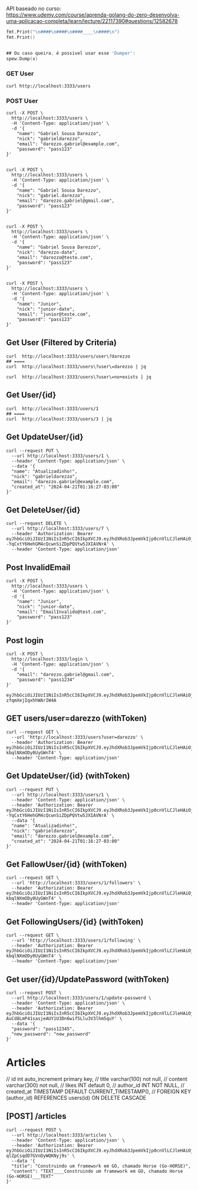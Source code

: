 API baseado no curso:  
https://www.udemy.com/course/aprenda-golang-do-zero-desenvolva-uma-aplicacao-completa/learn/lecture/22117390#questions/12582678


```go
fmt.Print("\n####\n####\n####____\n####\n")
fmt.Print()


## Ou caso queira, é possivel usar esse 'Dumper': 
spew.Dump(x)
```




### GET User
```shell
curl http://localhost:3333/users
```


### POST User
```shell
curl -X POST \
  http://localhost:3333/users \
  -H 'Content-Type: application/json' \
  -d '{
    "name": "Gabriel Sousa Darezzo",
    "nick": "gabrieldarezzo",
    "email": "darezzo.gabriel@example.com",
    "password": "pass123"
}'


curl -X POST \
  http://localhost:3333/users \
  -H 'Content-Type: application/json' \
  -d '{
    "name": "Gabriel Sousa Darezzo",
    "nick": "gabriel.darezzo",
    "email": "darezzo.gabriel@gmail.com",
    "password": "pass123"
}'


curl -X POST \
  http://localhost:3333/users \
  -H 'Content-Type: application/json' \
  -d '{
    "name": "Gabriel Sousa Darezzo",
    "nick": "darezzo-date",
    "email": "darezzo@teste.com",
    "password": "pass123"
}'


curl -X POST \
  http://localhost:3333/users \
  -H 'Content-Type: application/json' \
  -d '{
    "name": "Junior",
    "nick": "junior-date",
    "email": "junior@teste.com",
    "password": "pass123"
}'
```

## Get User (Filtered by Criteria)
```shell
curl  http://localhost:3333/users/user\?darezzo
## ====
curl  http://localhost:3333/users\?user\=darezzo | jq

curl  http://localhost:3333/users\?user\=no+exists | jq
```


## Get User/{id}
```shell
curl  http://localhost:3333/users/1
## ====
curl  http://localhost:3333/users/3 | jq
```



## Get UpdateUser/{id}
```shell
curl --request PUT \
  --url http://localhost:3333/users/1 \
  --header 'Content-Type: application/json' \
  --data '{
  "name": "Atualizadinho!",
  "nick": "gabrieldarezzo",
  "email": "darezzo.gabriel@example.com",
  "created_at": "2024-04-21T01:16:27-03:00"
}'
```

## Get DeleteUser/{id}
```shell
curl --request DELETE \
  --url http://localhost:3333/users/7 \
  --header 'Authorization: Bearer eyJhbGciOiJIUzI1NiIsInR5cCI6IkpXVCJ9.eyJhdXRob3JpemVkIjp0cnVlLCJleHAiOjE3MTM3NjU5MjQsInVzZXJJZCI6N30.bR_d--YqCxtY6HehGM4cQcwnSiZDpPQVtw5JXIAVNrA' \
  --header 'Content-Type: application/json'
```




## Post InvalidEmail
```shell
curl -X POST \
  http://localhost:3333/users \
  -H 'Content-Type: application/json' \
  -d '{
    "name": "Junior",
    "nick": "junior-date",
    "email": "EmailInvalido@test.com",
    "password": "pass123"
}'
```


## Post login
```shell
curl -X POST \
  http://localhost:3333/login \
  -H 'Content-Type: application/json' \
  -d '{
    "email": "darezzo.gabriel@gmail.com",
    "password": "pass1234"
}'
```

```
eyJhbGciOiJIUzI1NiIsInR5cCI6IkpXVCJ9.eyJhdXRob3JpemVkIjp0cnVlLCJleHAiOjE3MTM3Njk2NjYsInVzZXJJZCI6M30.uofsj5V82zyxHQR37NRud9i-zfqmXejIqxhhWArIW4A
```



## GET users/user=darezzo (withToken)
```shell
curl --request GET \
  --url 'http://localhost:3333/users?user=darezzo' \
  --header 'Authorization: Bearer eyJhbGciOiJIUzI1NiIsInR5cCI6IkpXVCJ9.eyJhdXRob3JpemVkIjp0cnVlLCJleHAiOjE3MTM5NDExMDIsInVzZXJJZCI6M30.jclhR6Vzq80zU2BihLSyb5LA-kbqlNXmODy0UyGWnT4' \
  --header 'Content-Type: application/json'
```



## Get UpdateUser/{id} (withToken)
```shell
curl --request PUT \
  --url http://localhost:3333/users/1 \
  --header 'Content-Type: application/json' \
  --header 'Authorization: Bearer eyJhbGciOiJIUzI1NiIsInR5cCI6IkpXVCJ9.eyJhdXRob3JpemVkIjp0cnVlLCJleHAiOjE3MTM3NjU5MjQsInVzZXJJZCI6N30.bR_d--YqCxtY6HehGM4cQcwnSiZDpPQVtw5JXIAVNrA' \
  --data '{
  "name": "Atualizadinho!",
  "nick": "gabrieldarezzo",
  "email": "darezzo.gabriel@example.com",
  "created_at": "2024-04-21T01:16:27-03:00"
}'
```

## Get FallowUser/{id} (withToken)
```shell
curl --request GET \
  --url 'http://localhost:3333/users/1/followers' \
  --header 'Authorization: Bearer eyJhbGciOiJIUzI1NiIsInR5cCI6IkpXVCJ9.eyJhdXRob3JpemVkIjp0cnVlLCJleHAiOjE3MTM5NDExMDIsInVzZXJJZCI6M30.jclhR6Vzq80zU2BihLSyb5LA-kbqlNXmODy0UyGWnT4' \
  --header 'Content-Type: application/json'
```


## Get FollowingUsers/{id} (withToken)
```shell
curl --request GET \
  --url 'http://localhost:3333/users/1/following' \
  --header 'Authorization: Bearer eyJhbGciOiJIUzI1NiIsInR5cCI6IkpXVCJ9.eyJhdXRob3JpemVkIjp0cnVlLCJleHAiOjE3MTM5NDExMDIsInVzZXJJZCI6M30.jclhR6Vzq80zU2BihLSyb5LA-kbqlNXmODy0UyGWnT4' \
  --header 'Content-Type: application/json'
```



## Get user/{id}/UpdatePassword (withToken)
```shell
curl --request POST \
  --url http://localhost:3333/users/1/update-password \
  --header 'Content-Type: application/json' \
  --header 'Authorization: Bearer eyJhbGciOiJIUzI1NiIsInR5cCI6IkpXVCJ9.eyJhdXRob3JpemVkIjp0cnVlLCJleHAiOjE3MTM5NDQ3MjUsInVzZXJJZCI6MX0.p-AuCd8LmP41sasjeAUY1U3Dn6wif5Llu3V3lhm5quY' \
  --data '{
  "password": "pass12345",
  "new_password": "new_password"
}'
```




# Articles  

// id          int auto_increment primary key,
// title       varchar(100) not null,
// content     varchar(300) not null,
// likes       INT default 0,
// author_id   INT NOT NULL,
// created_at  TIMESTAMP DEFAULT CURRENT_TIMESTAMP(),
// FOREIGN KEY (author_id) REFERENCES users(id) ON DELETE CASCADE

## [POST] /articles
```shell
curl --request POST \
  --url http://localhost:3333/articles \
  --header 'Content-Type: application/json' \
  --header 'Authorization: Bearer eyJhbGciOiJIUzI1NiIsInR5cCI6IkpXVCJ9.eyJhdXRob3JpemVkIjp0cnVlLCJleHAiOjE3MTM5NDY3MjIsInVzZXJJZCI6MX0.o8y80wemrKD2uWD7zaX-qlZpCsqdD7GVnDyWQKNyj9s' \
  --data '{
  "title": "Construindo um framework em GO, chamado Horse (Go-HORSE)",
  "content": "TEXT____Construindo um framework em GO, chamado Horse (Go-HORSE)___TEXT"
}'
```